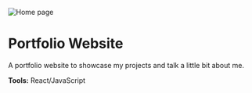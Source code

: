 ![Home page](https://i.imgur.com/A6Td2Z3.png)

# Portfolio Website

A portfolio website to showcase my projects and talk a little bit about me.

**Tools:** React/JavaScript
